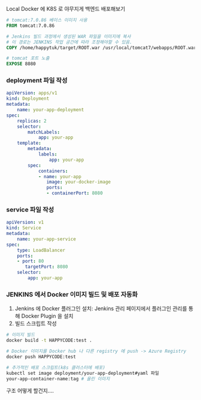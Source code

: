 Local Docker 에 K8S 로 야무지게 백엔드 배포해보기

```dockerfile
# tomcat:7.0.86 베이스 이미지 사용
FROM tomcat:7.0.86

# Jenkins 빌드 과정에서 생성된 WAR 파일을 이미지에 복사
# 이 경로는 JENKINS 작업 공간에 따라 조정해야할 수 있음.
COPY /home/happytuk/target/ROOT.war /usr/local/tomcat7/webapps/ROOT.war

# tomcat 포트 노출
EXPOSE 8080
```

### deployment 파일 작성 
```yaml
apiVersion: apps/v1
kind: Deployment
metadata:
	name: your-app-deployment
spec:
	replicas: 2
	selector:
		matchLabels:
			app: your-app
	template:
		metadata:
			labels:
				app: your-app
		spec:
			containers:
			- name: your-app
			   image: your-docker-image
			   ports:
			   - containerPort: 8080
```

### service 파일 작성
```yaml
apiVersion: v1
kind: Service
metadata:
	name: your-app-service
spec:
	type: LoadBalancer
	ports:
	- port: 80
	   targetPort: 8080
	selector:
		app: your-app
```

### JENKINS 에서 Docker 이미지 빌드 및 배포 자동화

1. Jenkins 에 Docker 플러그인 설치: Jenkins 관리 페이지에서 플러그인 관리를 통해 Docker Plugin 을 설치
2. 빌드 스크립트 작성
```sh
# 이미지 빌드
docker build -t HAPPYCODE:test .

# Docker 이미지를 Docker hub 나 다른 registry 에 push -> Azure Registry
docker push HAPPYCODE:test

# 추가적인 배포 스크립트(k8s 클러스터에 배포)
kubectl set image deployment/your-app-deployment#yaml 파일
your-app-container-name:tag # 올린 이미지
```






구조 어떻게 할건지....



